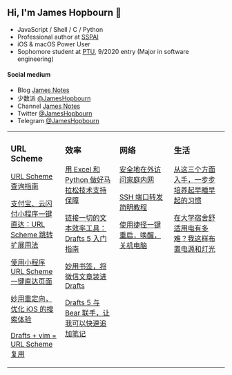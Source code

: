 ## Hi, I'm James Hopbourn 👋
- JavaScript / Shell / C / Python
- Professional author at [SSPAI](https://sspai.com/u/JamesHopbourn/posts)
- iOS & macOS Power User
- Sophomore student at [PTU](https://www.ptu.edu.cn), 9/2020 entry (Major in software engineering)

#### Social medium
- Blog [James Notes](https://jameshopbourn.github.io)
- 少数派 [@JamesHopbourn](https://sspai.com/u/JamesHopbourn/posts)
- Channel [James Notes](https://t.me/s/JamesNotes)
- Twitter [@JamesHopbourn](https://twitter.com/JamesHopbourn)
- Telegram [@JamesHopbourn](https://t.me/JamesHopbourn)

<table>
	<tr>
		<td valign="top" width="25%">

### URL Scheme
[URL Scheme 查询指南](https://sspai.com/post/66334)  
      
[支付宝、云闪付小程序一键直达：URL Scheme 跳转扩展用法](https://sspai.com/post/68497)  
      
[使用小程序 URL Scheme 一键直达页面](https://sspai.com/post/68466)  
      
[妙用重定向，优化 iOS 的搜索体验](https://sspai.com/post/68026)  
      
[Drafts + vim = URL Scheme 复用](https://sspai.com/post/64930)  
		</td>
		<td valign="top" width="25%">


### 效率
[用 Excel 和 Python 做好马拉松技术支持保障](https://sspai.com/post/71141)  
      
[链接一切的文本效率工具：Drafts 5 入门指南](https://sspai.com/post/71048)  
      
[妙用书签，将微信文章装进 Drafts](https://sspai.com/post/65965)  
      
[Drafts 5 与 Bear 联手，让我可以快速追加笔记](https://sspai.com/post/65871) 
		</td>
		<td valign="top" width="25%">
### 网络
[安全地在外访问家庭内网](https://sspai.com/post/71626)  

[SSH 端口转发简明教程](https://sspai.com/post/61641)  
      
[使用捷径一键重启，唤醒，关机电脑](https://sspai.com/post/68101)   
		</td>
    <td valign="top" width="25%"> 
### 生活
[从这三个方面入手，一步步培养起早睡早起的习惯](https://sspai.com/post/65704)  
      
[在大学宿舍舒适用电有多难？我这样布置电源和灯光](https://sspai.com/post/64529)  
	</tr>
</table>
